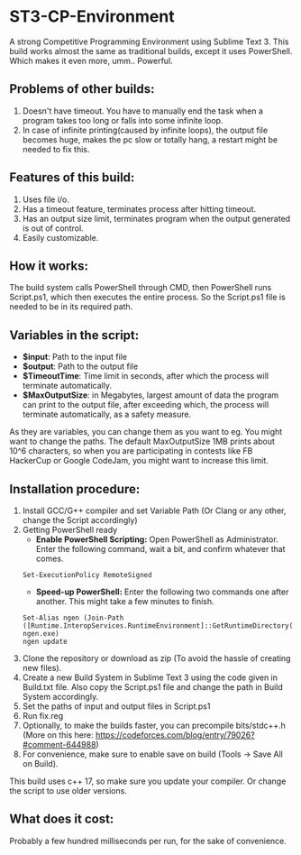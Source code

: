 # ST3-CP-Environment
A strong Competitive Programming Environment using Sublime Text 3. This build works almost the same as traditional builds, except it uses PowerShell. Which makes it even more, umm.. Powerful.

## Problems of other builds:
  1. Doesn't have timeout. You have to manually end the task when a program takes too long or falls into some infinite loop.
  2. In case of infinite printing(caused by infinite loops), the output file becomes huge, makes the pc slow or totally hang, a restart might be needed to fix this.

## Features of this build:
  1. Uses file i/o.
  2. Has a timeout feature, terminates process after hitting timeout.
  3. Has an output size limit, terminates program when the output generated is out of control.
  4. Easily customizable.

## How it works:
  The build system calls PowerShell through CMD, then PowerShell runs Script.ps1, which then executes the entire process. So the Script.ps1 file is needed to be in its required path.

## Variables in the script:
  * **$input**: Path to the input file
  * **$output**: Path to the output file
  * **$TimeoutTime**: Time limit in seconds, after which the process will terminate automatically.
  * **$MaxOutputSize**: in Megabytes, largest amount of data the program can print to the output file, after exceeding which, the process will terminate automatically, as a safety measure. 
  
  As they are variables, you can change them as you want to eg. You might want to change the paths. The default MaxOutputSize 1MB prints about 10^6 characters, so when you are participating in contests like FB HackerCup or Google CodeJam, you might want to increase this limit.

## Installation procedure:
  1. Install GCC/G++ compiler and set Variable Path (Or Clang or any other, change the Script accordingly)
  2. Getting PowerShell ready
        * **Enable PowerShell Scripting:** Open PowerShell as Administrator. Enter the following command, wait a bit, and confirm whatever that comes.
        ```
        Set-ExecutionPolicy RemoteSigned
        ```
        * **Speed-up PowerShell:** Enter the following two commands one after another. This might take a few minutes to finish.
        ```
        Set-Alias ngen (Join-Path ([Runtime.InteropServices.RuntimeEnvironment]::GetRuntimeDirectory()) ngen.exe)
        ngen update
        ```
  3. Clone the repository or download as zip (To avoid the hassle of creating new files).
  4. Create a new Build System in Sublime Text 3 using the code given in Build.txt file. Also copy the Script.ps1 file and change the path in Build System      accordingly.
  5. Set the paths of input and output files in Script.ps1
  6. Run fix.reg
  7. Optionally, to make the builds faster, you can precompile bits/stdc++.h (More on this here: https://codeforces.com/blog/entry/79026?#comment-644988)
  8. For convenience, make sure to enable save on build (Tools -> Save All on Build).
  
  This build uses c++ 17, so make sure you update your compiler. Or change the script to use older versions.

## What does it cost:
   Probably a few hundred milliseconds per run, for the sake of convenience.
